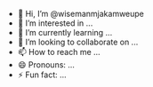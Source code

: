 - 👋 Hi, I’m @wisemanmjakamweupe
- 👀 I’m interested in ...
- 🌱 I’m currently learning ...
- 💞️ I’m looking to collaborate on ...
- 📫 How to reach me ...
- 😄 Pronouns: ...
- ⚡ Fun fact: ...

<!---
wisemanmjakamweupe/wisemanmjakamweupe is a ✨ special ✨ repository because its `README.md` (this file) appears on your GitHub profile.
You can click the Preview link to take a look at your changes.
--->
